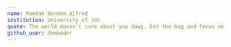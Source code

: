 ```yaml
---
name: Mamdam Nandom Alfred
institution: University of Jos
quote: The world doesn't care about you dawg. Get the bag and focus on yourself
github_user: domkoder
---
```

